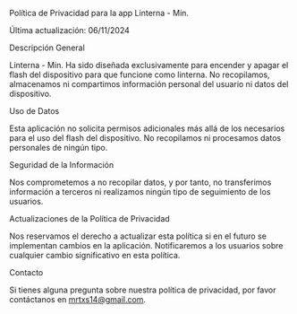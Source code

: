 Política de Privacidad para la app Linterna - Min.

Última actualización: 06/11/2024

Descripción General

Linterna - Min. Ha sido diseñada exclusivamente para encender y apagar el flash del dispositivo para que funcione como linterna. No recopilamos, almacenamos ni compartimos información personal del usuario ni datos del dispositivo.

Uso de Datos

Esta aplicación no solicita permisos adicionales más allá de los necesarios para el uso del flash del dispositivo. No recopilamos ni procesamos datos personales de ningún tipo.

Seguridad de la Información

Nos comprometemos a no recopilar datos, y por tanto, no transferimos información a terceros ni realizamos ningún tipo de seguimiento de los usuarios.

Actualizaciones de la Política de Privacidad

Nos reservamos el derecho a actualizar esta política si en el futuro se implementan cambios en la aplicación. Notificaremos a los usuarios sobre cualquier cambio significativo en esta política.

Contacto

Si tienes alguna pregunta sobre nuestra política de privacidad, por favor contáctanos en mrtxs14@gmail.com.

